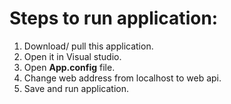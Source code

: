 # Steps to run application:
1. Download/ pull this application.
2. Open it in Visual studio.
3. Open **App.config** file.
4. Change web address from localhost to web api.
5. Save and run application.
